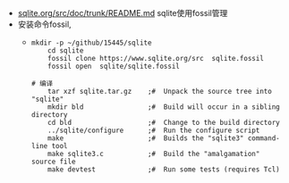 - [sqlite.org/src/doc/trunk/README.md](https://sqlite.org/src/doc/trunk/README.md)  sqlite使用fossil管理
- 安装命令fossil,
	- ```shell
	  mkdir -p ~/github/15445/sqlite 
	      cd sqlite
	      fossil clone https://www.sqlite.org/src  sqlite.fossil
	      fossil open  sqlite/sqlite.fossil
	      
	  # 编译
	      tar xzf sqlite.tar.gz    ;#  Unpack the source tree into "sqlite"
	      mkdir bld                ;#  Build will occur in a sibling directory
	      cd bld                   ;#  Change to the build directory
	      ../sqlite/configure      ;#  Run the configure script
	      make                     ;#  Builds the "sqlite3" command-line tool
	      make sqlite3.c           ;#  Build the "amalgamation" source file
	      make devtest             ;#  Run some tests (requires Tcl)
	  ```